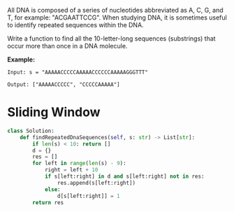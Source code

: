 All DNA is composed of a series of nucleotides abbreviated as A, C, G, and T, for example: "ACGAATTCCG". When studying DNA, it is sometimes useful to identify repeated sequences within the DNA.

Write a function to find all the 10-letter-long sequences (substrings) that occur more than once in a DNA molecule.

**Example:**
```
Input: s = "AAAAACCCCCAAAAACCCCCCAAAAAGGGTTT"

Output: ["AAAAACCCCC", "CCCCCAAAAA"]
```
# Sliding Window
```python
class Solution:
    def findRepeatedDnaSequences(self, s: str) -> List[str]:
        if len(s) < 10: return []
        d = {}
        res = []
        for left in range(len(s) - 9):
            right = left + 10
            if s[left:right] in d and s[left:right] not in res:
                res.append(s[left:right])
            else:
                d[s[left:right]] = 1
        return res
```